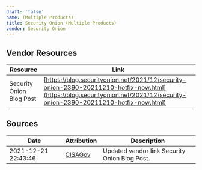 ```yaml
---
draft: 'false'
name: (Multiple Products)
title: Security Onion (Multiple Products)
vendor: Security Onion
---
```


## Vendor Resources
| Resource | Link |
| --- | --- |
| Security Onion Blog Post | [https://blog.securityonion.net/2021/12/security-onion-2390-20211210-hotfix-now.html](https://blog.securityonion.net/2021/12/security-onion-2390-20211210-hotfix-now.html) |



## Sources
| Date | Attribution | Description |
| --- | --- | --- |
| 2021-12-21 22:43:46 | [CISAGov](https://raw.githubusercontent.com/cisagov/log4j-affected-db/develop/README.md) | Updated vendor link Security Onion Blog Post.  |
